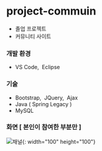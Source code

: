 # project-commuin
* 졸업 프로젝트
* 커뮤니티 사이트

### 개발 환경
* VS Code,&nbsp; Eclipse

### 기술
* Bootstrap,&nbsp; JQuery,&nbsp; Ajax
* Java ( Spring Legacy )
* MySQL

### 화면 [ 본인이 참여한 부분만 ] 

![채널](https://user-images.githubusercontent.com/80305871/165079757-20c1233c-f033-46ee-843d-12ba4496b417.png){: width="100" height="100"}
